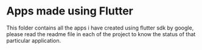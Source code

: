 # Apps made using Flutter 

This folder contains all the apps i have created using flutter sdk by google, please read the readme file in each of the project to know the status of that particular application.
